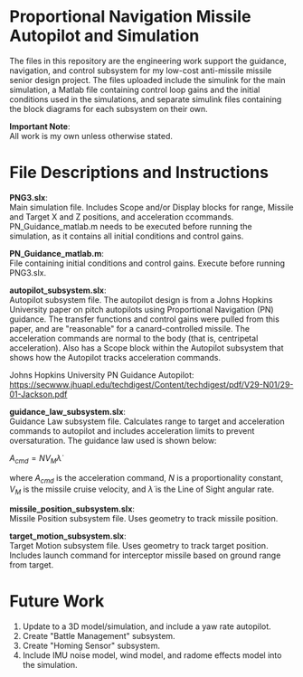 # Proportional Navigation Missile Autopilot and Simulation
The files in this repository are the engineering work support the guidance, navigation, and control subsystem for my low-cost anti-missile missile senior design project. The files uploaded include the simulink for the main simulation, a Matlab file containing control loop gains and the initial conditions used in the simulations, and separate simulink files containing the block diagrams for each subsystem on their own. 

**Important Note**:\
All work is my own unless otherwise stated.

# File Descriptions and Instructions
**PNG3.slx**:\
Main simulation file. Includes Scope and/or Display blocks for range, Missile and Target X and Z positions, and acceleration ccommands. PN_Guidance_matlab.m needs to be executed before running the simulation, as it contains all initial conditions and control gains.

**PN_Guidance_matlab.m**:\
File containing initial conditions and control gains. Execute before running PNG3.slx.

**autopilot_subsystem.slx**:\
Autopilot subsystem file. The autopilot design is from a Johns Hopkins University paper on pitch autopilots using Proportional Navigation (PN) guidance. The transfer functions and control gains were pulled from this paper, and are "reasonable" for a canard-controlled missile. The acceleration commands are normal to the body (that is, centripetal acceleration). Also has a Scope block within the Autopilot subsystem that shows how the Autopilot tracks acceleration commands.

Johns Hopkins University PN Guidance Autopilot: https://secwww.jhuapl.edu/techdigest/Content/techdigest/pdf/V29-N01/29-01-Jackson.pdf

**guidance_law_subsystem.slx**:\
Guidance Law subsystem file. Calculates range to target and acceleration commands to autopilot and includes acceleration limits to prevent oversaturation. The guidance law used is shown below:

$A_{cmd}=N V_M\dot \lambda$

where $A_{cmd}$ is the acceleration command, $N$ is a proportionality constant, $V_M$ is the missile cruise velocity, and $\dot \lambda$ is the Line of Sight angular rate.

**missile_position_subsystem.slx**:\
Missile Position subsystem file. Uses geometry to track missile position.

**target_motion_subsystem.slx**:\
Target Motion subsystem file. Uses geometry to track target position. Includes launch command for interceptor missile based on ground range from target.

# Future Work
1. Update to a 3D model/simulation, and include a yaw rate autopilot.
2. Create "Battle Management" subsystem.
3. Create "Homing Sensor" subsystem.
4. Include IMU noise model, wind model, and radome effects model into the simulation.
